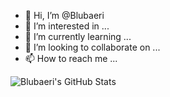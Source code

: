 - 👋 Hi, I’m @Blubaeri
- 👀 I’m interested in ...
- 🌱 I’m currently learning ...
- 💞️ I’m looking to collaborate on ...
- 📫 How to reach me ...

<!---
Blubaeri/Blubaeri is a ✨ special ✨ repository because its `README.md` (this file) appears on your GitHub profile.
You can click the Preview link to take a look at your changes.
--->

<img align="left" alt="Blubaeri's GitHub Stats" src="https://github-readme-stats.vercel.app/api?username=Blubaeri&show_icons=true&hide_border=true" />
